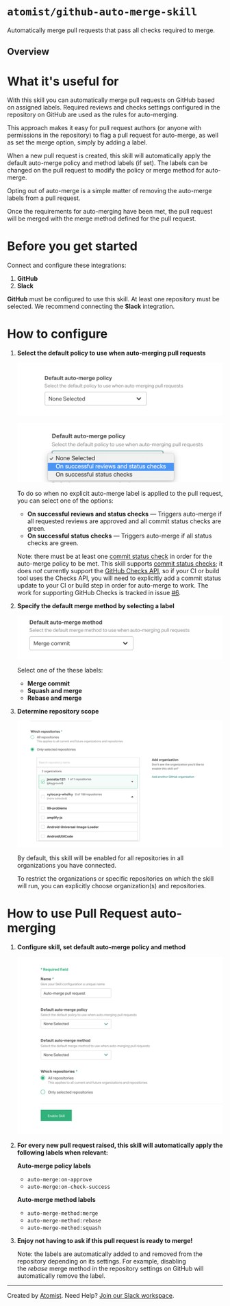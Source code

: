 # `atomist/github-auto-merge-skill`

Automatically merge pull requests that pass all checks required to merge.

## Overview

<!---atomist-skill-readme:start--->

# What it's useful for

With this skill you can automatically merge pull requests on GitHub based on assigned labels. Required reviews and 
checks settings configured in the repository on GitHub are used as the rules for auto-merging. 

This approach makes it easy for pull request authors (or anyone with permissions in the repository) to flag a pull 
request for auto-merge, as well as set the merge option, simply by adding a label. 

When a new pull request is created, this skill will automatically apply the default auto-merge policy and method labels
(if set). The labels can be changed on the pull request to modify the policy or merge method for auto-merge.

Opting out of auto-merge is a simple matter of removing the auto-merge labels from a pull request. 

Once the requirements for auto-merging have been met, the pull request will be merged with the merge method defined for
the pull request.

# Before you get started

Connect and configure these integrations:

1. **GitHub**
2. **Slack**

**GitHub** must be configured to use this skill. At least one repository must be selected. We recommend connecting the
**Slack** integration.

# How to configure

1. **Select the default policy to use when auto-merging pull requests**

    ![Default auto-merge policy](docs/images/default-auto-merge-policy.png)

    ![Default auto-merge policy expanded](docs/images/default-auto-merge-policy-expanded.png)

    To do so when no explicit auto-merge label is applied to the pull request, you can select one of the options:

    - **On successful reviews and status checks** — Triggers auto-merge if all requested reviews are approved and all 
        commit status checks are green.
    - **On successful status checks** — Triggers auto-merge if all status checks are green.

    Note: there must be at least one [commit status check](https://developer.github.com/v3/repos/statuses/) in order for
    the auto-merge policy to be met. This skill supports [commit status checks](https://developer.github.com/v3/repos/statuses/);
    it does *not* currently support the [GitHub Checks API](https://developer.github.com/v3/checks/), so if your CI or
    build tool uses the Checks API, you will need to explicitly add a commit status update to your CI or build step in
    order for auto-merge to work. The work for supporting GitHub Checks is tracked in issue [#6](https://github.com/atomist-skills/github-auto-merge-skill/issues/6).

2. **Specify the default merge method by selecting a label**

    ![Default auto-merge method](docs/images/default-auto-merge-method.png)

    Select one of the these labels:

    - **Merge commit**
    - **Squash and merge**
    - **Rebase and merge**

3. **Determine repository scope**

    ![Repository filter](docs/images/repo-filter.png)

    By default, this skill will be enabled for all repositories in all organizations you have connected.

    To restrict the organizations or specific repositories on which the skill will run, you can explicitly choose 
    organization(s) and repositories.

# How to use Pull Request auto-merging

1. **Configure skill, set default auto-merge policy and method** 

    ![Configuration](docs/images/configuration.png)

2. **For every new pull request raised, this skill will automatically apply the following labels when relevant:**

    **Auto-merge policy labels**

    - `auto-merge:on-approve`
    - `auto-merge:on-check-success`

    **Auto-merge method labels**

    - `auto-merge-method:merge`
    - `auto-merge-method:rebase`
    - `auto-merge-method:squash`

3. **Enjoy not having to ask if this pull request is ready to merge!**

    Note: the labels are automatically added to and removed from the repository depending on its settings. 
    For example, disabling the *rebase* merge method in the repository settings on GitHub will automatically remove 
    the label.

<!---atomist-skill-readme:end--->

---

Created by [Atomist][atomist].
Need Help?  [Join our Slack workspace][slack].

[atomist]: https://atomist.com/ (Atomist - How Teams Deliver Software)
[slack]: https://join.atomist.com/ (Atomist Community Slack) 
